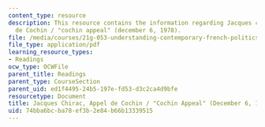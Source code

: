 ```yaml
---
content_type: resource
description: This resource contains the information regarding Jacques chirac, appel
  de Cochin / "cochin appeal" (december 6, 1978).
file: /media/courses/21g-053-understanding-contemporary-french-politics-spring-2014/74bba6bcba78ef3b2e84b66b13339515_MIT21G_053S14_Jacques.pdf
file_type: application/pdf
learning_resource_types:
- Readings
ocw_type: OCWFile
parent_title: Readings
parent_type: CourseSection
parent_uid: ed1f4495-24b5-197e-fd53-d3c2ca4d9bfe
resourcetype: Document
title: Jacques Chirac, Appel de Cochin / "Cochin Appeal" (December 6, 1978)
uid: 74bba6bc-ba78-ef3b-2e84-b66b13339515
---
```

